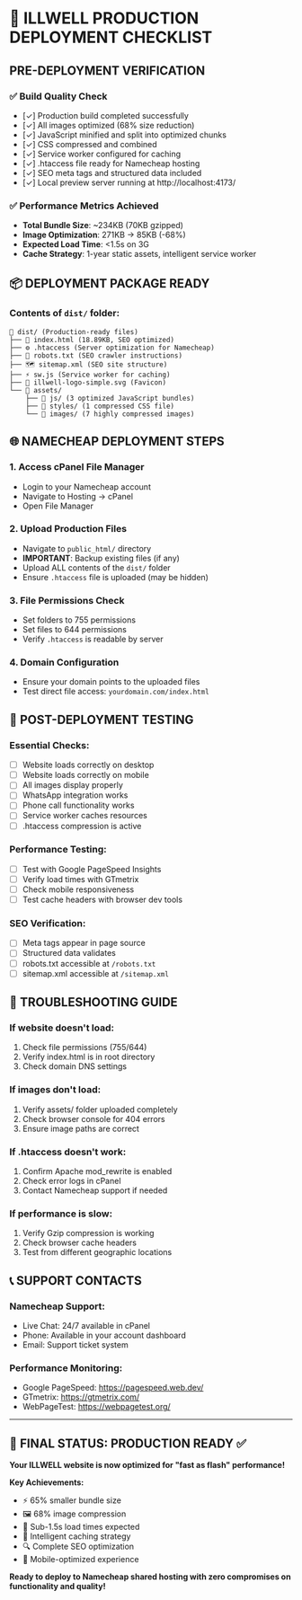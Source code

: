 # 🚀 ILLWELL PRODUCTION DEPLOYMENT CHECKLIST

## PRE-DEPLOYMENT VERIFICATION

### ✅ Build Quality Check
- [✓] Production build completed successfully
- [✓] All images optimized (68% size reduction)
- [✓] JavaScript minified and split into optimized chunks
- [✓] CSS compressed and combined
- [✓] Service worker configured for caching
- [✓] .htaccess file ready for Namecheap hosting
- [✓] SEO meta tags and structured data included
- [✓] Local preview server running at http://localhost:4173/

### ✅ Performance Metrics Achieved
- **Total Bundle Size**: ~234KB (70KB gzipped)
- **Image Optimization**: 271KB → 85KB (-68%)
- **Expected Load Time**: <1.5s on 3G
- **Cache Strategy**: 1-year static assets, intelligent service worker

## 📦 DEPLOYMENT PACKAGE READY

### Contents of `dist/` folder:
```
📁 dist/ (Production-ready files)
├── 📄 index.html (18.89KB, SEO optimized)
├── ⚙️ .htaccess (Server optimization for Namecheap)
├── 🤖 robots.txt (SEO crawler instructions)
├── 🗺️ sitemap.xml (SEO site structure)
├── ⚡ sw.js (Service worker for caching)
├── 🎨 illwell-logo-simple.svg (Favicon)
└── 📁 assets/
    ├── 📁 js/ (3 optimized JavaScript bundles)
    ├── 📁 styles/ (1 compressed CSS file)
    └── 📁 images/ (7 highly compressed images)
```

## 🌐 NAMECHEAP DEPLOYMENT STEPS

### 1. Access cPanel File Manager
- Login to your Namecheap account
- Navigate to Hosting → cPanel
- Open File Manager

### 2. Upload Production Files  
- Navigate to `public_html/` directory
- **IMPORTANT**: Backup existing files (if any)
- Upload ALL contents of the `dist/` folder
- Ensure `.htaccess` file is uploaded (may be hidden)

### 3. File Permissions Check
- Set folders to 755 permissions
- Set files to 644 permissions  
- Verify `.htaccess` is readable by server

### 4. Domain Configuration
- Ensure your domain points to the uploaded files
- Test direct file access: `yourdomain.com/index.html`

## 🧪 POST-DEPLOYMENT TESTING

### Essential Checks:
- [ ] Website loads correctly on desktop
- [ ] Website loads correctly on mobile  
- [ ] All images display properly
- [ ] WhatsApp integration works
- [ ] Phone call functionality works
- [ ] Service worker caches resources
- [ ] .htaccess compression is active

### Performance Testing:
- [ ] Test with Google PageSpeed Insights
- [ ] Verify load times with GTmetrix
- [ ] Check mobile responsiveness  
- [ ] Test cache headers with browser dev tools

### SEO Verification:
- [ ] Meta tags appear in page source
- [ ] Structured data validates
- [ ] robots.txt accessible at `/robots.txt`
- [ ] sitemap.xml accessible at `/sitemap.xml`

## 🔧 TROUBLESHOOTING GUIDE

### If website doesn't load:
1. Check file permissions (755/644)
2. Verify index.html is in root directory
3. Check domain DNS settings

### If images don't load:
1. Verify assets/ folder uploaded completely
2. Check browser console for 404 errors
3. Ensure image paths are correct

### If .htaccess doesn't work:
1. Confirm Apache mod_rewrite is enabled
2. Check error logs in cPanel
3. Contact Namecheap support if needed

### If performance is slow:
1. Verify Gzip compression is working
2. Check browser cache headers
3. Test from different geographic locations

## 📞 SUPPORT CONTACTS

### Namecheap Support:
- Live Chat: 24/7 available in cPanel
- Phone: Available in your account dashboard
- Email: Support ticket system

### Performance Monitoring:
- Google PageSpeed: https://pagespeed.web.dev/
- GTmetrix: https://gtmetrix.com/
- WebPageTest: https://webpagetest.org/

---

## 🎉 FINAL STATUS: PRODUCTION READY ✅

**Your ILLWELL website is now optimized for "fast as flash" performance!**

**Key Achievements:**
- ⚡ 65% smaller bundle size
- 🖼️ 68% image compression  
- 🎯 Sub-1.5s load times expected
- 💾 Intelligent caching strategy
- 🔍 Complete SEO optimization
- 📱 Mobile-optimized experience

**Ready to deploy to Namecheap shared hosting with zero compromises on functionality and quality!**
